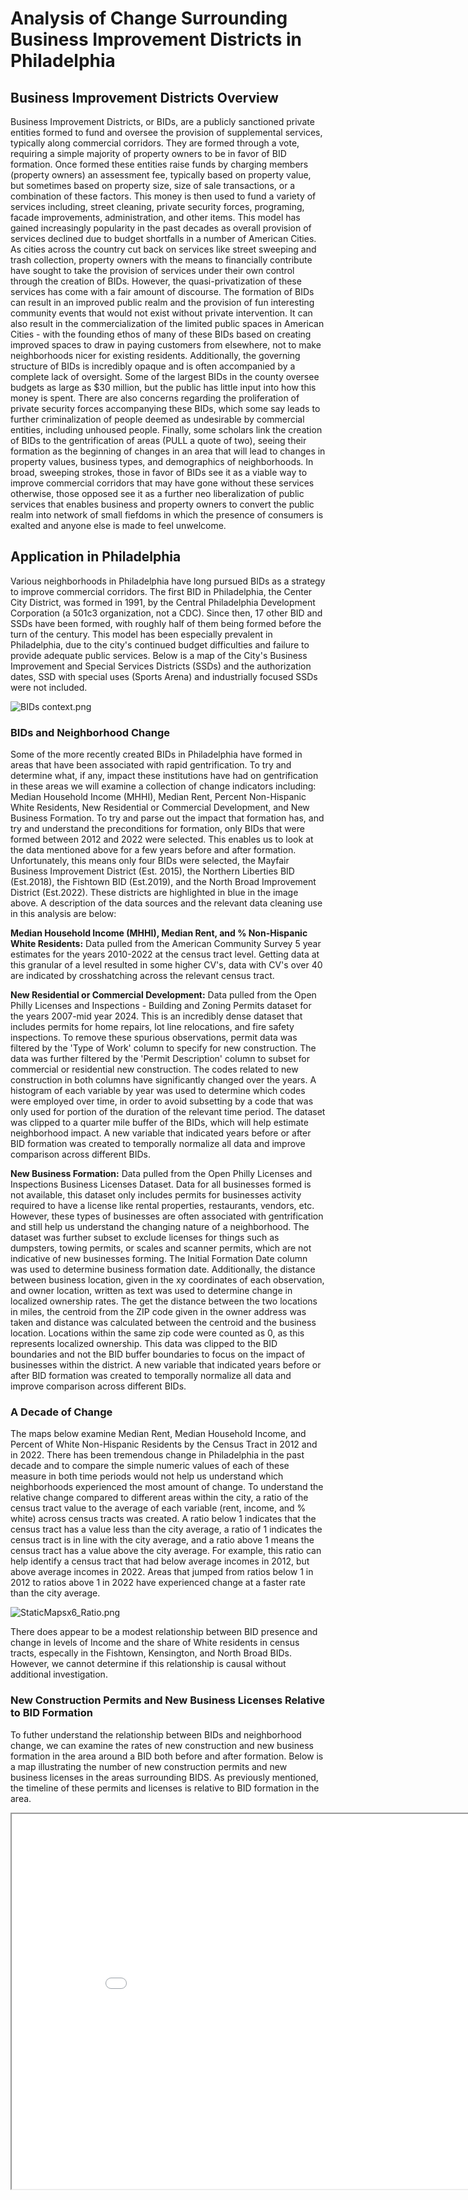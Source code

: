# Analysis of Change Surrounding Business Improvement Districts in Philadelphia

## Business Improvement Districts Overview

Business Improvement Districts, or BIDs, are a publicly sanctioned private entities formed to fund and oversee the provision of supplemental services, typically along commercial corridors. They are formed through a vote, requiring a simple majority of property owners to be in favor of BID formation. Once formed these entities raise funds by charging members (property owners) an assessment fee, typically based on property value, but sometimes based on property size, size of sale transactions, or a combination of these factors. This money is then used to fund a variety of services including, street cleaning, private security forces, programing, facade improvements, administration, and other items. This model has gained increasingly popularity in the past decades as overall provision of services declined due to budget shortfalls in a number of American Cities. As cities across the country cut back on services like street sweeping and trash collection, property owners with the means to financially contribute have sought to take the provision of services under their own control through the creation of BIDs. However, the quasi-privatization of these services has come with a fair amount of discourse. The formation of BIDs can result in an improved public realm and the provision of fun interesting community events that would not exist without private intervention. It can also result in the commercialization of the limited public spaces in American Cities - with the founding ethos of many of these BIDs based on creating improved spaces to draw in paying customers from elsewhere, not to make neighborhoods nicer for existing residents. Additionally, the governing structure of BIDs is incredibly opaque and is often accompanied by a complete lack of oversight. Some of the largest BIDs in the county oversee budgets as large as $30 million, but the public has little input into how this money is spent. There are also concerns regarding the proliferation of private security forces accompanying these BIDs, which some say leads to further criminalization of people deemed as undesirable by commercial entities, including unhoused people. Finally, some scholars link the creation of BIDs to the gentrification of areas (PULL a quote of two), seeing their formation as the beginning of changes in an area that will lead to changes in property values, business types, and demographics of neighborhoods. In broad, sweeping strokes, those in favor of BIDs see it as a viable way to improve commercial corridors that may have gone without these services otherwise, those opposed see it as a further neo liberalization of public services that enables business and property owners to convert the public realm into network of small fiefdoms in which the presence of consumers is exalted and anyone else is made to feel unwelcome.     


## Application in Philadelphia
Various neighborhoods in Philadelphia have long pursued BIDs as a strategy to improve commercial corridors. The first BID in Philadelphia, the Center City District, was formed in 1991, by the Central Philadelphia Development Corporation (a 501c3 organization, not a CDC). Since then, 17 other BID and SSDs have been formed, with roughly half of them being formed before the turn of the century. This model has been especially prevalent in Philadelphia, due to the city's continued budget difficulties and failure to provide adequate public services. Below is a map of the City's Business Improvement and Special Services Districts (SSDs) and the authorization dates, SSD with special uses (Sports Arena) and industrially focused SSDs were not included. 

![BIDs context.png](https://github.com/jg123456789987654321/CommandLine_Final/blob/main/BIDs%20context.png?raw=true)

### BIDs and Neighborhood Change
Some of the more recently created BIDs in Philadelphia have formed in areas that have been associated with rapid gentrification. To try and determine what, if any, impact these institutions have had on gentrification in these areas we will examine a collection of change indicators including: Median Household Income (MHHI), Median Rent, Percent Non-Hispanic White Residents, New Residential or Commercial Development, and New Business Formation. To try and parse out the impact that formation has, and try and understand the preconditions for formation, only BIDs that were formed between 2012 and 2022 were selected. This enables us to look at the data mentioned above for a few years before and after formation. Unfortunately, this means only four BIDs were selected, the Mayfair Business Improvement District (Est. 2015), the Northern Liberties BID (Est.2018), the Fishtown BID (Est.2019), and the North Broad Improvement District (Est.2022). These districts are highlighted in blue in the image above. A description of the data sources and the relevant data cleaning use in this analysis are below:

**Median Household Income (MHHI), Median Rent, and % Non-Hispanic White Residents:** 
Data pulled from the American Community Survey 5 year estimates for the years 2010-2022 at the census tract level. Getting data at this granular of a level resulted in some higher CV's, data with CV's over 40 are indicated by crosshatching across the relevant census tract. 

**New Residential or Commercial Development:** 
Data pulled from the Open Philly Licenses and Inspections - Building and Zoning Permits dataset for the years 2007-mid year 2024. This is an incredibly dense dataset that includes permits for home repairs, lot line relocations, and fire safety inspections. To remove these spurious observations, permit data was filtered by the 'Type of Work' column to specify for new construction. The data was further filtered by the 'Permit Description' column to subset for commercial or residential new construction. The codes related to new construction in both columns have significantly changed over the years. A histogram of each variable by year was used to determine which codes were employed over time, in order to avoid subsetting by a code that was only used for portion of the duration of the relevant time period. The dataset was clipped to a quarter mile buffer of the BIDs, which will help estimate neighborhood impact. A new variable that indicated years before or after BID formation was created to temporally normalize all data and improve comparison across different BIDs. 

**New Business Formation:** 
Data pulled from the Open Philly Licenses and Inspections Business Licenses Dataset. Data for all businesses formed is not available, this dataset only includes permits for businesses activity required to have a license like rental properties, restaurants, vendors, etc. However, these types of businesses are often associated with gentrification and still help us understand the changing nature of a neighborhood. The dataset was further subset to exclude licenses for things such as dumpsters, towing permits, or scales and scanner permits, which are not indicative of new businesses forming. The Initial Formation Date column was used to determine business formation date. Additionally, the distance between business location, given in the xy coordinates of each observation, and owner location, written as text was used to determine change in localized ownership rates. The get the distance between the two locations in miles, the centroid from the ZIP code given in the owner address was taken and distance was calculated between the centroid and the business location. Locations within the same zip code were counted as 0, as this represents localized ownership. This data was clipped to the BID boundaries and not the BID buffer boundaries to focus on the impact of businesses within the district. A new variable that indicated years before or after BID formation was created to temporally normalize all data and improve comparison across different BIDs.

### A Decade of Change
The maps below examine Median Rent, Median Household Income, and Percent of White Non-Hispanic Residents by the Census Tract in 2012 and in 2022. There has been tremendous change in Philadelphia in the past decade and to compare the simple numeric values of each of these measure in both time periods would not help us understand which neighborhoods experienced the most amount of change. To understand the relative change compared to different areas within the city, a ratio of the census tract value to the average of each variable (rent, income, and % white) across census tracts was created. A ratio below 1 indicates that the census tract has a value less than the city average, a ratio of 1 indicates the census tract is in line with the city average, and a ratio above 1 means the census tract has a value above the city average. For example, this ratio can help identify a census tract that had below average incomes in 2012, but above average incomes in 2022. Areas that jumped from ratios below 1 in 2012 to ratios above 1 in 2022 have experienced change at a faster rate than the city average. 

![StaticMapsx6_Ratio.png](https://github.com/jg123456789987654321/CommandLine_Final/blob/main/StaticMapsx6_Ratio.png?raw=true)

There does appear to be a modest relationship between BID presence and change in levels of Income and the share of White residents in census tracts, especally in the Fishtown, Kensington, and North Broad BIDs. However, we cannot determine if this relationship is causal without additional investigation. 

### New Construction Permits and New Business Licenses Relative to BID Formation
To futher understand the relationship between BIDs and neighborhood change, we can examine the rates of new construction and new business formation in the area around a BID both before and after formation. 
Below is a map illustrating the number of new construction permits and new business licenses in the areas surrounding BIDS. As previously mentioned, the timeline of these permits and licenses is relative to BID formation in the area. 



<iframe src="interactive_map2.html" height="600" width="900"></iframe>
